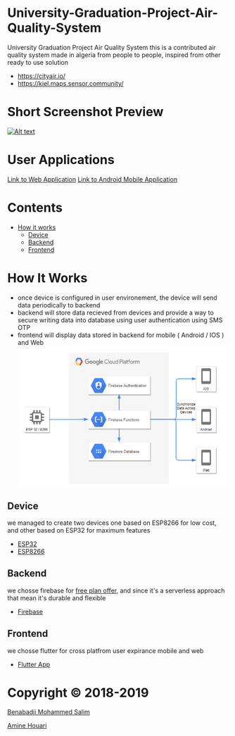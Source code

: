 # University-Graduation-Project-Air-Quality-System
University Graduation Project Air Quality System
this is a contributed air quality system made in algeria from people to people, inspired from other ready to use solution
- https://cityair.io/
- https://kiel.maps.sensor.community/

# Short Screenshot Preview
[![Alt text](https://img.youtube.com/vi/wNRK7oKOohI/0.jpg)](https://www.youtube.com/watch?v=wNRK7oKOohI)

# User Applications
[Link to Web Application](https://pfe-air-quality.firebaseapp.com/) 
[Link to Android Mobile Application](https://drive.google.com/file/d/1Tg73RzL-FEw4-oOlm1jPUTIAzaZBC5hw/view?usp=sharing) 

# Contents
 - [How it works](#how-it-works)
   - [Device](#device)
   - [Backend](#backend)
   - [Frontend](#frontend)

# How It Works
- once device is configured in user environement, the device will send data periodically to backend
- backend will store data recieved from devices and provide a way to secure writing data into database using user authentication using SMS OTP
- frontend will display data stored in backend for mobile ( Android / IOS ) and Web 
![](/Doc/project_overview.png)

## Device
we managed to create two devices one based on ESP8266 for low cost, and other based on ESP32 for maximum features
- [ESP32](https://github.com/salim97/University-Graduation-Project-Air-Quality-System/tree/master/ESP32%20Air%20Quality)
- [ESP8266](https://github.com/salim97/University-Graduation-Project-Air-Quality-System/tree/master/ESP8266%20Air%20Quality)

## Backend
we chosse firebase for [free plan offer](https://firebase.google.com/pricing), and since it's a serverless approach that mean it's durable and flexible
- [Firebase](https://github.com/salim97/University-Graduation-Project-Air-Quality-System/tree/master/Firebase)

## Frontend
we chosse flutter for cross platfrom user expirance mobile and web
- [Flutter App](https://github.com/salim97/University-Graduation-Project-Air-Quality-System/tree/master/Front-End%20Application/air_quality_system)


# Copyright © 2018-2019

[Benabadji Mohammed Salim](https://github.com/salim97)

[Amine Houari](https://github.com/AmineHouari98)
